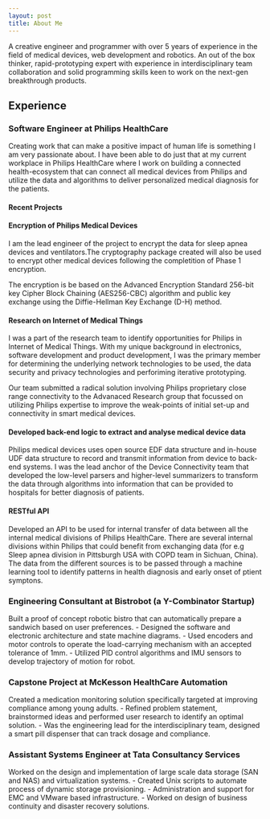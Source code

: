 ```yaml
---
layout: post
title: About Me
---
```

<p> A creative engineer and programmer with over 5 years of experience in the field of medical devices, web development and robotics. An out of the box thinker, rapid-prototyping expert with experience in interdisciplinary team collaboration and solid programming skills keen to work on the next-gen breakthrough products.
</p>

## Experience

### Software Engineer at Philips HealthCare
<p>
Creating work that can make a positive impact of human life is something I am very passionate about. I have been able to do just that at my current workplace in Philips HealthCare where I work on building a connected health-ecosystem that can connect all medical devices from Philips and utilize the data and algorithms to deliver personalized medical diagnosis for the patients.
</p>

#### Recent Projects

#### Encryption of Philips Medical Devices
<p>
 I am the lead engineer of the project to encrypt the data for sleep apnea devices and ventilators.The cryptography package created will also be used to encrypt other medical devices following the completition of Phase 1 encryption.
</p>
<p>
The encryption is be based on the Advanced Encryption Standard 256-bit key Cipher Block Chaining (AES256-CBC) algorithm and public key exchange using the Diffie-Hellman Key Exchange (D-H) method.
</p>

#### Research on Internet of Medical Things
<p>
I was a part of the research team to identify opportunities for Philips in Internet of Medical Things. With my unique
background in electronics, software development and product development, I was the primary member for determining the
underlying network technologies to be used, the data security and privacy technologies and perforiming iterative prototyping.

Our team submitted a radical solution involving Philips proprietary close range connectivity to the Advanaced Research group
that focussed on utilizing Philips expertise to improve the weak-points of initial set-up and connectivity in smart medical devices.
</p>

#### Developed back-end logic to extract and analyse medical device data
<p>
Philips medical devices uses open source EDF data structure and in-house UDF data structure to record and transmit information from
device to back-end systems. I was the lead anchor of the Device Connectivity team that developed the low-level parsers and higher-level
summarizers to transform the data through algorithms into information that can be provided to hospitals for better diagnosis of patients.
</p>

#### RESTful API
<p>
Developed an API to be used for internal transfer of data between all the internal medical divisions of Philips HealthCare. There are several
internal divisions within Philips that could benefit from exchanging data (for e.g Sleep apnea division in Pittsburgh USA with COPD team in
Sichuan, China). The data from the different sources is to be passed through a machine learning tool to identify patterns in health diagnosis
and early onset of ptient symptons.
<p>


### Engineering Consultant at Bistrobot (a Y-Combinator Startup)
<p>
Built a proof of concept robotic bistro that can automatically prepare a sandwich based on user preferences.
- Designed the software and electronic architecture and state machine diagrams.
-	Used encoders and motor controls to operate the load-carrying mechanism with an accepted tolerance of 1mm.
-	Utilized PID control algorithms and IMU sensors to develop trajectory of motion for robot.
</p>

### Capstone Project at McKesson HealthCare Automation
<p>
Created a medication monitoring solution specifically targeted at improving compliance among young adults.
- Refined problem statement, brainstormed ideas and performed user research to identify an optimal solution.
- Was the engineering lead for the interdisciplinary team, designed a smart pill dispenser that can track dosage and compliance.
</p>

### Assistant Systems Engineer at Tata Consultancy Services
<p>
Worked on the design and implementation of large scale data storage (SAN and NAS) and virtualization systems.
-	Created Unix scripts to automate process of dynamic storage provisioning.
-	Administration and support for EMC and VMware based infrastructure.
-	Worked on design of business continuity and disaster recovery solutions.
</p>

